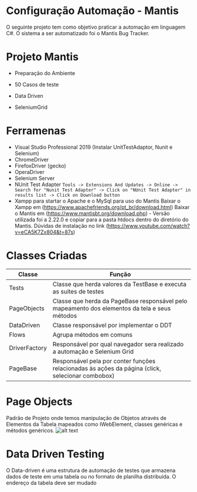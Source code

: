 # Configuração Automação - Mantis
O seguinte projeto tem como objetivo praticar a automação em linguagem C#. O sistema a ser automatizado foi o Mantis Bug Tracker.

# Projeto Mantis
- Preparação do Ambiente

- 50 Casos de teste 

- Data Driven

- SeleniumGrid

# Ferramenas

- Visual Studio Professional 2019 (Instalar UnitTestAdaptor, Nunit e Selenium)
- ChromeDriver
- FirefoxDriver (gecko)
- OperaDriver
- Selenium Server
- NUnit Test Adapter 
	```Tools -> Extensions And Updates -> Online -> Search for "Nunit Test Adapter" -> Click on "NUnit Test Adapter" in results list -> Click on Download button ```
- Xampp para startar o Apache e o MySql para uso do Mantis
	Baixar o Xampp em (https://www.apachefriends.org/pt_br/download.html)
	Baixar o Mantis em (https://www.mantisbt.org/download.php) - Versão utilizada foi a 2.22.0 e copiar para a pasta htdocs dentro do diretório do Mantis. Dúvidas de instalação no link (https://www.youtube.com/watch?v=eCA5K7Zx804&t=87s)

# Classes Criadas

| Classe | Função |
| ------ | ------ |
| Tests | Classe que herda valores da TestBase e executa as suites de testes |
| PageObjects | Classe que herda da PageBase responsável pelo mapeamento dos elementos da tela e seus métodos|
| DataDriven | Classe responsável por implementar o DDT |
| Flows | Agrupa métodos em comuns |
| DriverFactory | Responsável por qual navegador sera realizado a automação e Selenium Grid |
| PageBase | Responsável pela por conter funções relacionadas às ações da página (click, selecionar combobox) |

# Page Objects
Padrão de Projeto onde temos manipulação de Objetos através de Elementos da Tabela mapeados como IWebElement, classes genéricas e métodos genéricos.
![alt text](https://i.imgur.com/Y6Lxiuc.png)

# Data Driven Testing
O Data-driven é uma estrutura de automação de testes que armazena dados de teste em uma tabela ou no formato de planilha distribuída.
O endereço da tabela deve ser mudado

